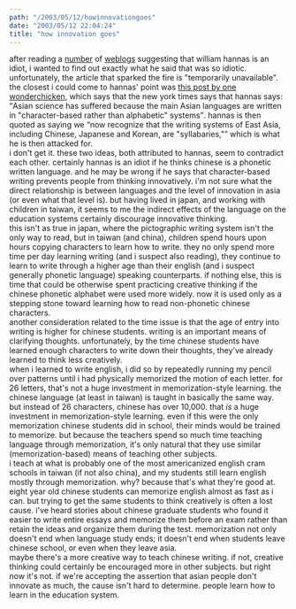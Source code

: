 ```yaml
---
path: "/2003/05/12/howinnovationgoes" 
date: "2003/05/12 22:04:24" 
title: "how innovation goes" 
---
```

after reading a <a href="http://weblog.delacour.net/archives/000905.html">number</a> of <a href="http://weblog.burningbird.net/fires/001157.htm">weblogs</a> suggesting that william hannas is an idiot, i wanted to find out exactly what he said that was so idiotic. unfortunately, the article that sparked the fire is "temporarily unavailable". the closest i could come to hannas' point was <a href="http://www.emptybottle.org/glass/2003/05/ignorance_bought_and_paid_for.php">this post by one wonderchicken</a>, which says that the new york times says that hannas says: <q>Asian science has suffered because the main Asian languages are written in "character-based rather than alphabetic" systems</q>. hannas is then quoted as saying we <q>now recognize that the writing systems of East Asia, including Chinese, Japanese and Korean, are "syllabaries,"</q> which is what he is then attacked for.<br>i don't get it. these two ideas, both attributed to hannas, seem to contradict each other. certainly hannas is an idiot if he thinks chinese is a phonetic written language. and he may be wrong if he says that character-based writing prevents people from thinking innovatively. i'm not sure what the direct relationship is between languages and the level of innovation in asia (or even what that level is). but having lived in japan, and working with children in taiwan, it seems to me the indirect effects of the language on the education systems certainly discourage innovative thinking.<br>this isn't as true in japan, where the pictographic writing system isn't the only way to read, but in taiwan (and china), children spend hours upon hours copying characters to learn how to write. they no only spend more time per day learning writing (and i suspect also reading), they continue to learn to write through a higher age than their english (and i suspect generally phonetic language) speaking counterparts. if nothing else, this is time that could be otherwise spent practicing creative thinking if the chinese phonetic alphabet were used more widely. now it is used only as a stepping stone toward learning how to read non-phonetic chinese characters.<br>another consideration related to the time issue is that the age of entry into writing is higher for chinese students. writing is an important means of clarifying thoughts. unfortunately, by the time chinese students have learned enough characters to write down their thoughts, they've already learned to think less creatively.<br>when i learned to write english, i did so by repeatedly running my pencil over patterns until i had physically memorized the motion of each letter. for 26 letters, that's not a huge investment in memorization-style learning. the chinese language (at least in taiwan) is taught in basically the same way. but instead of 26 characters, chinese has over 10,000. that *is* a huge investment in memorization-style learning. even if this were the only memorization chinese students did in school, their minds would be trained to memorize. but because the teachers spend so much time teaching language through memorization, it's only natural that they use similar (memorization-based) means of teaching other subjects.<br>i teach at what is probably one of the most americanized english cram schools in taiwan (if not also china), and my students still learn english mostly through memorization. why? because that's what they're good at. eight year old chinese students can memorize english almost as fast as i can. but trying to get the same students to think creatively is often a lost cause. i've heard stories about chinese graduate students who found it easier to write entire essays and memorize them before an exam rather than retain the ideas and organize them during the test. memorization not only doesn't end when language study ends; it doesn't end when students leave chinese school, or even when they leave asia.<br>maybe there's a more creative way to teach chinese writing. if not, creative thinking could certainly be encouraged more in other subjects. but right now it's not. if we're accepting the assertion that asian people don't innovate as much, the cause isn't hard to determine. people learn how to learn in the education system.